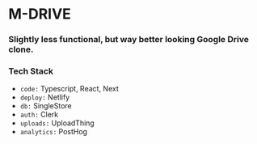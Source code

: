 # M-DRIVE

### Slightly less functional, but way better looking Google Drive clone.

### Tech Stack

- `code:` Typescript, React, Next
- `deploy:` Netlify
- `db:` SingleStore
- `auth:` Clerk
- `uploads:` UploadThing
- `analytics:` PostHog
